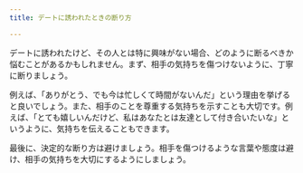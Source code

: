 ```yaml
---
title: デートに誘われたときの断り方

---
```


デートに誘われたけど、その人とは特に興味がない場合、どのように断るべきか悩むことがあるかもしれません。まず、相手の気持ちを傷つけないように、丁寧に断りましょう。

例えば、「ありがとう、でも今は忙しくて時間がないんだ」という理由を挙げると良いでしょう。また、相手のことを尊重する気持ちを示すことも大切です。例えば、「とても嬉しいんだけど、私はあなたとは友達として付き合いたいな」というように、気持ちを伝えることもできます。

最後に、決定的な断り方は避けましょう。相手を傷つけるような言葉や態度は避け、相手の気持ちを大切にするようにしましょう。
